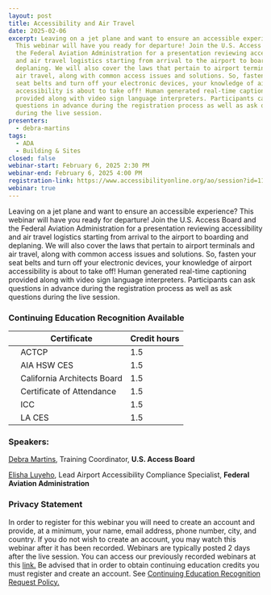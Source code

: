 ```yaml
---
layout: post
title: Accessibility and Air Travel
date: 2025-02-06
excerpt: Leaving on a jet plane and want to ensure an accessible experience?
  This webinar will have you ready for departure! Join the U.S. Access Board and
  the Federal Aviation Administration for a presentation reviewing accessibility
  and air travel logistics starting from arrival to the airport to boarding and
  deplaning. We will also cover the laws that pertain to airport terminals and
  air travel, along with common access issues and solutions. So, fasten your
  seat belts and turn off your electronic devices, your knowledge of airport
  accessibility is about to take off! Human generated real-time captioning
  provided along with video sign language interpreters. Participants can ask
  questions in advance during the registration process as well as ask questions
  during the live session.
presenters:
  - debra-martins
tags:
  - ADA
  - Building & Sites
closed: false
webinar-start: February 6, 2025 2:30 PM
webinar-end: February 6, 2025 4:00 PM
registration-link: https://www.accessibilityonline.org/ao/session?id=111153
webinar: true
---
```

Leaving on a jet plane and want to ensure an accessible experience? This webinar will have you ready for departure! Join the U.S. Access Board and the Federal Aviation Administration for a presentation reviewing accessibility and air travel logistics starting from arrival to the airport to boarding and deplaning. We will also cover the laws that pertain to airport terminals and air travel, along with common access issues and solutions. So, fasten your seat belts and turn off your electronic devices, your knowledge of airport accessibility is about to take off! Human generated real-time captioning provided along with video sign language interpreters. Participants can ask questions in advance during the registration process as well as ask questions during the live session.

### Continuing Education Recognition Available

|     | **Certificate**             | **Credit hours** |
| --- | --------------------------- | ---------------- |
|     | ACTCP                       | 1.5              |
|     | AIA HSW CES                 | 1.5              |
|     | California Architects Board | 1.5              |
|     | Certificate of Attendance   | 1.5              |
|     | ICC                         | 1.5              |
|     | LA CES                      | 1.5              |

### Speakers:

[Debra Martins](https://www.accessibilityonline.org/speakers/speaker.aspx?id=11035&ret=Accessibility%20and%20Air%20Travel), Training Coordinator, **U.S. Access Board**

[Elisha Luyeho](https://www.accessibilityonline.org/ao/speakers/10690/?ret=speakers), Lead Airport Accessibility Compliance Specialist, **Federal Aviation Administration**

### Privacy Statement

In order to register for this webinar you will need to create an account and provide, at a minimum, your name, email address, phone number, city, and country. If you do not wish to create an account, you may watch this webinar after it has been recorded. Webinars are typically posted 2 days after the live session. You can access our previously recorded webinars at this [link.](https://www.accessibilityonline.org/archives/) Be advised that in order to obtain continuing education credits you must register and create an account. See [Continuing Education Recognition Request Policy.](https://www.accessibilityonline.org/continuing-education/CEUDetails.aspx)